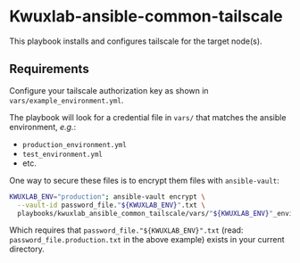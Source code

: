 # Kwuxlab-ansible-common-tailscale

This playbook installs and configures tailscale for the target node(s).

## Requirements

Configure your tailscale authorization key as shown in `vars/example_environment.yml`.

The playbook will look for a credential file in `vars/` that matches the ansible
environment, *e.g.*:

- `production_environment.yml`
- `test_environment.yml`
- etc.

One way to secure these files is to encrypt them files with `ansible-vault`:

```sh
KWUXLAB_ENV="production"; ansible-vault encrypt \
  --vault-id password_file."${KWUXLAB_ENV}".txt \
  playbooks/kwuxlab_ansible_common_tailscale/vars/"${KWUXLAB_ENV}"_environment.yml
```

Which requires that `password_file."${KWUXLAB_ENV}".txt` 
(read: `password_file.production.txt` in the above example) exists in your
current directory.